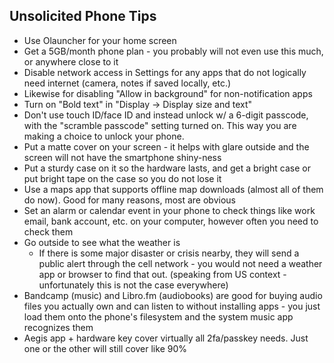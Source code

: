 ## Unsolicited Phone Tips

- Use Olauncher for your home screen
- Get a 5GB/month phone plan - you probably will not even use this much, or anywhere close to it
- Disable network access in Settings for any apps that do not logically need internet (camera, notes if saved locally, etc.)
- Likewise for disabling "Allow in background" for non-notification apps
- Turn on "Bold text" in "Display -> Display size and text"
- Don't use touch ID/face ID and instead unlock w/ a 6-digit passcode, with the "scramble passcode" setting turned on. This way you are making a choice to unlock your phone.
- Put a matte cover on your screen - it helps with glare outside and the screen will not have the smartphone shiny-ness
- Put a sturdy case on it so the hardware lasts, and get a bright case or put bright tape on the case so you do not lose it
- Use a maps app that supports offline map downloads (almost all of them do now). Good for many reasons, most are obvious
- Set an alarm or calendar event in your phone to check things like work email, bank account, etc. on your computer, however often you need to check them
- Go outside to see what the weather is
    - If there is some major disaster or crisis nearby, they will send a public alert through the cell network - you would not need a weather app or browser to find that out. (speaking from US context - unfortunately this is not the case everywhere)
- Bandcamp (music) and Libro.fm (audiobooks) are good for buying audio files you actually own and can listen to without installing apps - you just load them onto the phone's filesystem and the system music app recognizes them
- Aegis app + hardware key cover virtually all 2fa/passkey needs. Just one or the other will still cover like 90%